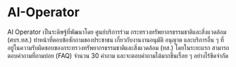 # AI-Operator
AI Operator เป็นระดิษฐ์ที่พัฒนาโดย ศูนย์บริการร่วม กระทรวงทรัพยากรธรรมชาติและสิ่งแวดล้อม (ศบร.ทส.) ทำหน้าที่ตอบข้อซักถามของประชาชน เกี่ยวกับงานงานอนุมัติ อนุญาต และบริการอื่น ๆ ที่อยู่ในความรับผิดชอบของกระทรวงทรัพยากรธรรมชาติและสิ่งแวดล้อม (ทส.) โดยในระยะแรก สามารถตอบคำถามที่ถามบ่อย (FAQ) จำนวน 30 คำถาม และจะตอบคำถามได้มากขึ้นเรื่อย ๆ อย่างไร้ขีดจำกัด
